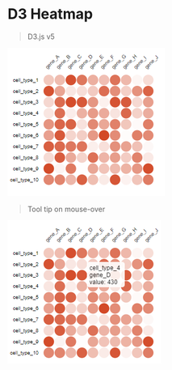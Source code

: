 # D3 Heatmap

> D3.js v5

![Screenshot](https://raw.githubusercontent.com/brudnerm/d3heatmap/master/d3heatmap_v1.0_screenshot.PNG)

> Tool tip on mouse-over

![Tooltip Screenshot](https://raw.githubusercontent.com/brudnerm/d3heatmap/master/d3heatmap_v1.0_tooltip.PNG)
